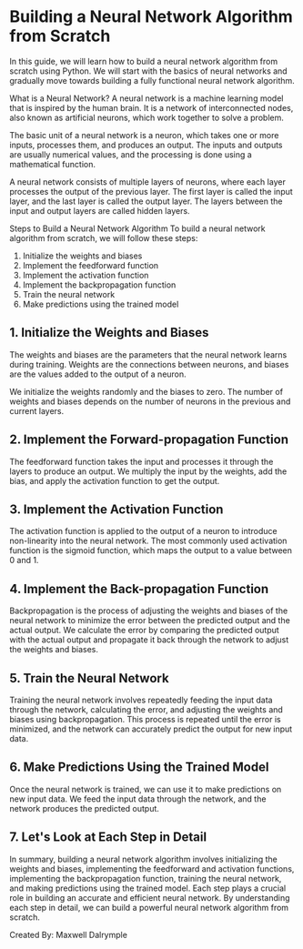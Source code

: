 # Building a Neural Network Algorithm from Scratch

In this guide, we will learn how to build a neural network algorithm from scratch using Python. We will start with the basics of neural networks and gradually move towards building a fully functional neural network algorithm.

What is a Neural Network?
A neural network is a machine learning model that is inspired by the human brain. It is a network of interconnected nodes, also known as artificial neurons, which work together to solve a problem.

The basic unit of a neural network is a neuron, which takes one or more inputs, processes them, and produces an output. The inputs and outputs are usually numerical values, and the processing is done using a mathematical function.

A neural network consists of multiple layers of neurons, where each layer processes the output of the previous layer. The first layer is called the input layer, and the last layer is called the output layer. The layers between the input and output layers are called hidden layers.

Steps to Build a Neural Network Algorithm
To build a neural network algorithm from scratch, we will follow these steps:

1) Initialize the weights and biases
2) Implement the feedforward function
3) Implement the activation function
4) Implement the backpropagation function
5) Train the neural network
6) Make predictions using the trained model

## 1. Initialize the Weights and Biases
The weights and biases are the parameters that the neural network learns during training. Weights are the connections between neurons, and biases are the values added to the output of a neuron.

We initialize the weights randomly and the biases to zero. The number of weights and biases depends on the number of neurons in the previous and current layers.

## 2. Implement the Forward-propagation Function
The feedforward function takes the input and processes it through the layers to produce an output. We multiply the input by the weights, add the bias, and apply the activation function to get the output.

## 3. Implement the Activation Function
The activation function is applied to the output of a neuron to introduce non-linearity into the neural network. The most commonly used activation function is the sigmoid function, which maps the output to a value between 0 and 1.

## 4. Implement the Back-propagation Function
Backpropagation is the process of adjusting the weights and biases of the neural network to minimize the error between the predicted output and the actual output. We calculate the error by comparing the predicted output with the actual output and propagate it back through the network to adjust the weights and biases.

## 5. Train the Neural Network
Training the neural network involves repeatedly feeding the input data through the network, calculating the error, and adjusting the weights and biases using backpropagation. This process is repeated until the error is minimized, and the network can accurately predict the output for new input data.

## 6. Make Predictions Using the Trained Model
Once the neural network is trained, we can use it to make predictions on new input data. We feed the input data through the network, and the network produces the predicted output.

## 7. Let's Look at Each Step in Detail
In summary, building a neural network algorithm involves initializing the weights and biases, implementing the feedforward and activation functions, implementing the backpropagation function, training the neural network, and making predictions using the trained model. Each step plays a crucial role in building an accurate and efficient neural network. By understanding each step in detail, we can build a powerful neural network algorithm from scratch.

Created By: Maxwell Dalrymple
